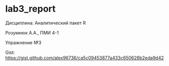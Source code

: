 # lab3_report

Дисциплина: Аналитический пакет R

Розумнюк А.А., ПМИ 4-1

Упражнение №3

Gist: https://gist.github.com/alex96736/ca5c09453877a433c650628b2eda9d42
